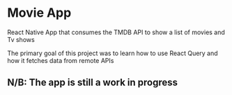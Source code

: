 
# Movie App

React Native App that consumes the TMDB API to show a list of movies and Tv shows

The primary goal of this project was to learn how to use 
React Query and how it fetches data from remote APIs


## N/B: The app is still a work in progress
